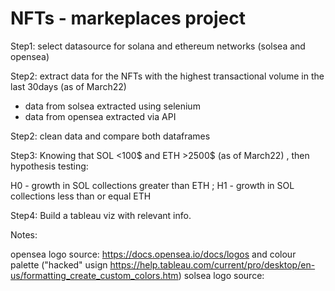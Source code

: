 # NFTs - markeplaces project

Step1:
select datasource for solana and ethereum networks (solsea and opensea)

Step2: 
extract data for the NFTs with the highest transactional volume in the last 30days (as of March22)

- data from solsea extracted using selenium
- data from opensea extracted via API

Step2: 
clean data and compare both dataframes

Step3:
Knowing that SOL <100$ and ETH >2500$ (as of March22) , then hypothesis testing:

  H0 - growth in SOL collections greater than ETH ; 
  H1 - growth in SOL collections less than or equal ETH

Step4:
Build a tableau viz with relevant info. 

Notes: 

opensea logo source: https://docs.opensea.io/docs/logos and colour palette ("hacked" usign https://help.tableau.com/current/pro/desktop/en-us/formatting_create_custom_colors.htm)
solsea logo source: 
